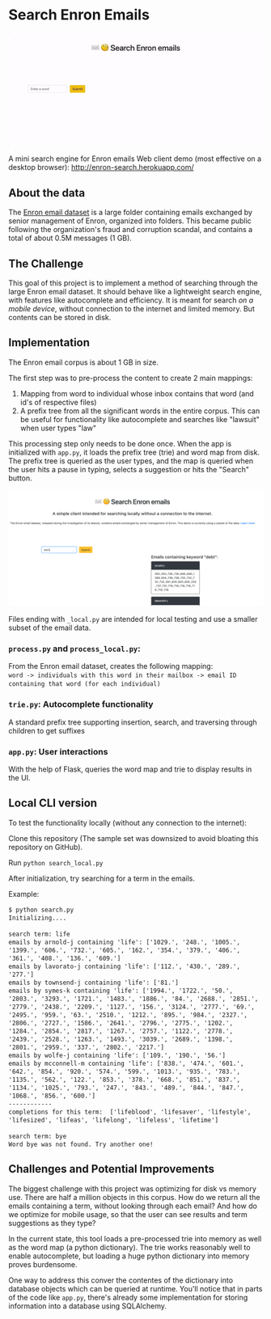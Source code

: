 # Search Enron Emails 

![](enron-search.gif)

A mini search engine for Enron emails
Web client demo (most effective on a desktop browser): http://enron-search.herokuapp.com/ 

## About the data
The [Enron email dataset](https://www.cs.cmu.edu/~./enron/) is a large folder containing emails exchanged by senior management of Enron, organized into folders. This became public following the organization's fraud and corruption scandal, and contains a total of about 0.5M messages (1 GB).

## The Challenge
This goal of this project is to implement a method of searching through the large Enron email dataset. It should behave like a lightweight search engine, with features like autocomplete and efficiency. It is meant for search _on a mobile device_, without connection to the internet and limited memory. But contents can be stored in disk.

## Implementation
The Enron email corpus is about 1 GB in size.

The first step was to pre-process the content to create 2 main mappings:
1. Mapping from word to individual whose inbox contains that word (and id's of respective files)
2. A prefix tree from all the significant words in the entire corpus. This can be useful for functionality like autocomplete and searches like "lawsuit" when user types "law"

This processing step only needs to be done once.
When the app is initialized with `app.py`, it loads the prefix tree (trie) and word map from disk. The prefix tree is queried as the user types, and the map is queried when the user hits a pause in typing, selects a suggestion or hits the "Search" button. 

![](result.png)

Files ending with `_local.py` are intended for local testing and use a smaller subset of the email data.

### `process.py` and `process_local.py`:
From the Enron email dataset, creates the following mapping:  
`word -> individuals with this word in their mailbox -> email ID containing that word (for each individual)`  

### `trie.py`: Autocomplete functionality
A standard prefix tree supporting insertion, search, and traversing through children to get suffixes

### `app.py`: User interactions
With the help of Flask, queries the word map and trie to display results in the UI.


## Local CLI version
To test the functionality locally (without any connection to the internet):

Clone this repository (The sample set was downsized to avoid bloating this repository on GitHub).

Run `python search_local.py`

After initialization, try searching for a term in the emails. 

Example:
```
$ python search.py
Initializing....

search term: life
emails by arnold-j containing 'life': ['1029.', '248.', '1005.', '1399.', '606.', '732.', '605.', '162.', '354.', '379.', '406.', '361.', '408.', '136.', '609.']
emails by lavorato-j containing 'life': ['112.', '430.', '289.', '277.']
emails by townsend-j containing 'life': ['81.']
emails by symes-k containing 'life': ['1994.', '1722.', '50.', '2803.', '3293.', '1721.', '1483.', '1886.', '84.', '2688.', '2851.', '2779.', '2438.', '2209.', '1127.', '156.', '3124.', '2777.', '69.', '2495.', '959.', '63.', '2510.', '1212.', '895.', '984.', '2327.', '2806.', '2727.', '1586.', '2641.', '2796.', '2775.', '1202.', '1284.', '2854.', '2817.', '1267.', '2757.', '1122.', '2778.', '2439.', '2528.', '1263.', '1493.', '3039.', '2689.', '1398.', '2801.', '2959.', '337.', '2802.', '2217.']
emails by wolfe-j containing 'life': ['109.', '190.', '56.']
emails by mcconnell-m containing 'life': ['838.', '474.', '601.', '642.', '854.', '920.', '574.', '599.', '1013.', '935.', '783.', '1135.', '562.', '122.', '853.', '378.', '668.', '851.', '837.', '1134.', '1025.', '793.', '247.', '843.', '489.', '844.', '847.', '1068.', '856.', '600.']
------------
completions for this term:  ['lifeblood', 'lifesaver', 'lifestyle', 'lifesized', 'lifeas', 'lifelong', 'lifeless', 'lifetime']

search term: bye
Word bye was not found. Try another one!
```

## Challenges and Potential Improvements
The biggest challenge with this project was optimizing for disk vs memory use. There are half a million objects in this corpus. How do we return all the emails containing a term, without looking through each email? And how do we optimize for mobile usage, so that the user can see results and term suggestions as they type? 

In the current state, this tool loads a pre-processed trie into memory as well as the word map (a python dictionary). The trie works reasonably well to enable autocomplete, but loading a huge python dictionary into memory proves burdensome.

One way to address this conver the contentes of the dictionary into database objects which can be queried at runtime. 
You'll notice that in parts of the code like `app.py`, there's already some implementation for storing information into a database using SQLAlchemy.
